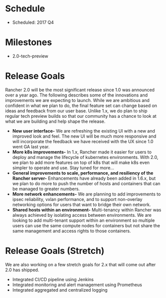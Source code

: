 # Schedule

* Scheduled: 2017 Q4

# Milestones
* 2.0-tech-preview 

# Release Goals
Rancher 2.0 will be the most significant release since 1.0 was announced over a year ago. The following describes some of the innovations and improvements we are expecting to launch.  While we are ambitious and confident in what we plan to do, the final feature set can change based on ideas and feedback from our user base.  Unlike 1.x, we do plan to ship regular tech preview builds so that our community has a chance to look at what we are building and help shape the release.

* __New user interface-__ We are refreshing the existing UI with a new and improved look and feel.  The new UI will be much more responsive and will incorporate the feedback we have received with the UX since 1.0 went GA last year.
* __More k8s improvements-__ In 1.x, Rancher made it easier for users to deploy and manage the lifecycle of kubernetes environments.  With 2.0, we plan to add more features on top of k8s that will make k8s even simpler to operate and use.  Stay tuned for more...
* __General improvements to scale, performance, and resiliency of the Rancher server-__ Enhancements have already been added in 1.6.x, but we plan to do more to push the number of hosts and containers that can be managed to greater numbers.
* __More network enhancements-__ We are planning to add improvements to ipsec reliability, vxlan performance, and to support non-overlay networking options for users that want to bridge their own network.
* __Shared hosts within an environment-__ Multi-tenancy within Rancher was always achieved by isolating access between environments.  We are looking to add multi-tenant support within an environment so multiple users can use the same compute nodes for containers but not share the same management and access rights to those containers.

# Release Goals (Stretch)
We are also working on a few stretch goals for 2.x that will come out after 2.0 has shipped.  
* Integrated CI/CD pipeline using Jenkins
* Integrated monitoring and alert management using Prometheus
* Integrated aggregated and centralized logging
